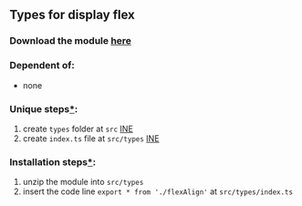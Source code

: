 ## Types for display flex

### Download the module [here](https://drive.google.com/uc?id=1pvuLql_L6cJhW0cvDJ5RUjdZVR_Roxak&export=download)

### Dependent of:
- none

### Unique steps[*](https://github.com/Braint-Tech/template-web#unique-steps):
1. create `types` folder at `src` [INE](https://github.com/Braint-Tech/template-web#ine)
1. create `index.ts` file at `src/types` [INE](https://github.com/Braint-Tech/template-web#ine)

### Installation steps[*](https://github.com/Braint-Tech/template-web#installation-steps):
1. unzip the module into `src/types`
1. insert the code line `export * from './flexAlign'` at `src/types/index.ts`